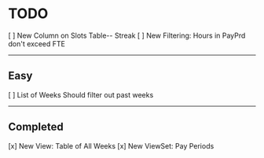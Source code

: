 # TODO

[ ] New Column on Slots Table-- Streak
[ ] New Filtering: Hours in PayPrd don't exceed FTE

----------------

## Easy

[ ] List of Weeks Should filter out past weeks

----------------

## Completed

[x] New View: Table of All Weeks
[x] New ViewSet: Pay Periods
